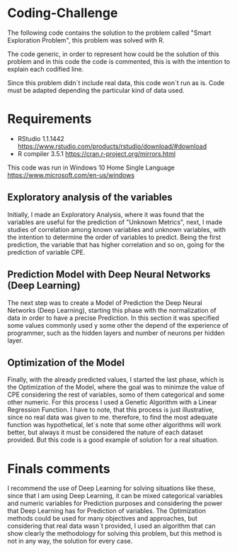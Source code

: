 # Coding-Challenge

The following code contains the solution to the problem called "Smart Exploration Problem", this problem was solved with R.

The code generic, in order to represent how could be the solution of this problem and in this code the code is commented, this is with the intention to explain each codified line.

Since this problem didn´t include real data, this code won´t run as is.  Code must be adapted depending the particular kind of data used.

# Requirements

- RStudio 1.1.1442    https://www.rstudio.com/products/rstudio/download/#download
- R compiler 3.5.1    https://cran.r-project.org/mirrors.html

This code was run in Windows 10 Home Single Language 
https://www.microsoft.com/en-us/windows

## Exploratory analysis of the variables

Initially, I made an Exploratory Analysis, where it was found that the  variables are useful for the prediction of "Unknown Metrics", next, I made studies  of correlation among known variables and unknown variables, with the intention to determine the order of variables to predict. Being the first prediction, the variable that has higher correlation and so on,  going for the prediction of variable CPE.

## Prediction Model with Deep Neural Networks (Deep Learning)

The next step was to create a Model of Prediction the Deep Neural Networks (Deep Learning), starting this phase with the normalization of data in order  to have a precise Prediction. In this section it was specified some values commonly used y some other the depend of the experience of programmer, such as the hidden layers and number of neurons per hidden layer.


## Optimization of the Model

Finally, with the already predicted values, I started the last phase, which is the Optimization of the Model, where the goal was to minimze the value of CPE considering the rest of variables, somo of them categorical and some other numeric. For this process I used a Genetic Algorithm with a Linear Regression  Function. I have to note, that this process is just illustrative, since no real data was given to me. therefore, to find the most adequate function was hypothetical, let´s note that some other algorithms will work better, but  always it must be considered the nature of each dataset provided. But this code is a good example of solution for a real situation.


# Finals comments
I recommend the use of Deep Learning for solving situations like these, since that I am using Deep Learning, it can be mixed categorical variables and numeric variables for Prediction purposes and considering the power that Deep Learning has for Prediction of variables. The Optimization methods could be used for many objectives and approaches, but considering that real data wasn´t provided, I used an algorithm that can show clearly the methodology for solving this problem, but this method is not in any way, the solution for every case.

